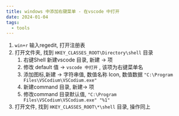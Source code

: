 ```yaml
---
title: windows 中添加右键菜单 - 在vscode 中打开
date: 2024-01-04
tags:
  - tools
---
```

1. `win+r` 输入regedit, 打开注册表
2. 打开文件夹, 找到 `HKEY_CLASSES_ROOT\Directory\shell` 目录
	1. 右键Shell 新建vscode 目录, 新建 -> 项
	2. 修改 default 值 -> `vscode 中打开` , 该项为右键菜单名
	3. 添加图标,新建 -> 字符串值, 数值名称 Icon, 数值数据  `"C:\Program Files\VSCodium\VSCodium.exe"` 
	5. 新建command 目录, 新建-> 项
	6. 修改command 目录默认值, `"C:\Program Files\VSCodium\VSCodium.exe" "%1"` 
3.  打开文件, 找到 `HKEY_CLASSES_ROOT\*\shell` 目录, 操作同上